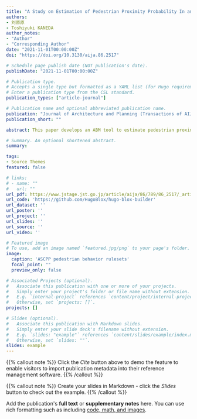 ```yaml
---
title: "A Study on Estimation of Pedestrian Proximity Probability In an Atrium Inside a Station During the COVID-19 Pandemic Using Agent-Based Simulation"
authors:
- 刘原原
- Toshiyuki KANEDA
author_notes:
- "Author"
- "Corresponding Author"
date: "2021-11-01T00:00:00Z"
doi: "https://doi.org/10.3130/aija.86.2517"

# Schedule page publish date (NOT publication's date).
publishDate: "2021-11-01T00:00:00Z"

# Publication type.
# Accepts a single type but formatted as a YAML list (for Hugo requirements).
# Enter a publication type from the CSL standard.
publication_types: ["article-journal"]

# Publication name and optional abbreviated publication name.
publication: "Journal of Architecture and Planning (Transactions of AIJ), 86 (789), 2517-2528"
publication_short: ""

abstract: This paper develops an ABM tool to estimate pedestrian proximity probability with a contagious pedestrian in a station atrium during the COVID-19 pandemic and explore an agent-oriented modeling and simulation framework for emergency space planners and designers. Comparative video analysis before and during the pandemic is conducted, and pedestrian avoidance behavior is divided into PSA (personal spacing avoidance) and LRA (long-range avoidance) for detailed examination. Agent Simulator of Contagious Pedestrian Proximity (ASCPP) was developed to analyze the influence of pedestrians' 'distancing' awareness, mask-wearing, and standing pedestrians.

# Summary. An optional shortened abstract.
summary: 

tags:
- Source Themes
featured: false

# links:
# - name: ""
#   url: ""
url_pdf: https://www.jstage.jst.go.jp/article/aija/86/789/86_2517/_article/-char/en
url_code: 'https://github.com/HugoBlox/hugo-blox-builder'
url_dataset: ''
url_poster: ''
url_project: ''
url_slides: ''
url_source: ''
url_video: ''

# Featured image
# To use, add an image named `featured.jpg/png` to your page's folder. 
image:
  caption: 'ASCPP pedestrian behavior rulesets'
  focal_point: ""
  preview_only: false

# Associated Projects (optional).
#   Associate this publication with one or more of your projects.
#   Simply enter your project's folder or file name without extension.
#   E.g. `internal-project` references `content/project/internal-project/index.md`.
#   Otherwise, set `projects: []`.
projects: []

# Slides (optional).
#   Associate this publication with Markdown slides.
#   Simply enter your slide deck's filename without extension.
#   E.g. `slides: "example"` references `content/slides/example/index.md`.
#   Otherwise, set `slides: ""`.
slides: example
---
```


{{% callout note %}}
Click the *Cite* button above to demo the feature to enable visitors to import publication metadata into their reference management software.
{{% /callout %}}

{{% callout note %}}
Create your slides in Markdown - click the *Slides* button to check out the example.
{{% /callout %}}

Add the publication's **full text** or **supplementary notes** here. You can use rich formatting such as including [code, math, and images](https://docs.hugoblox.com/content/writing-markdown-latex/).
